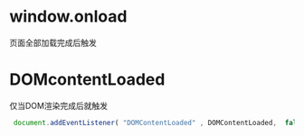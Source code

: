 # window.onload

页面全部加载完成后触发

# DOMcontentLoaded

仅当DOM渲染完成后就触发

```js
 document.addEventListener( "DOMContentLoaded" , DOMContentLoaded,  false  );
```


